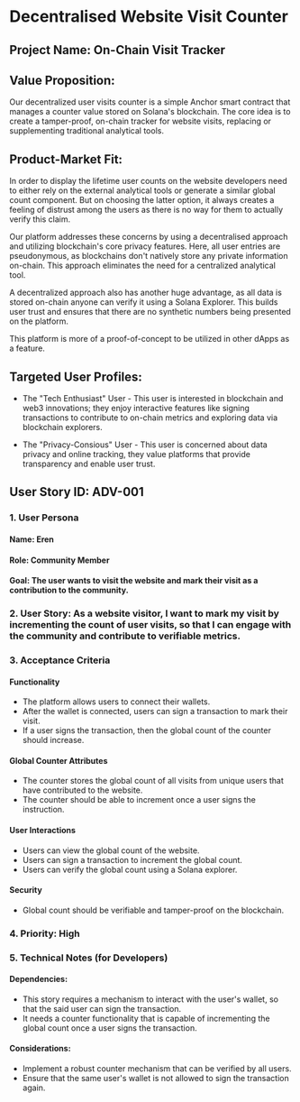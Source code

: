 # Decentralised Website Visit Counter

## Project Name: On-Chain Visit Tracker

## Value Proposition:
Our decentralized user visits counter is a simple Anchor smart contract that manages a counter value stored on Solana's blockchain. The core idea is to create a tamper-proof, on-chain tracker for website visits, replacing or supplementing traditional analytical tools.

## Product-Market Fit:
In order to display the lifetime user counts on the website developers need to either rely on the external analytical tools or generate a similar global count component. But on choosing the latter option, it always creates a feeling of distrust among the users as there is no way for them to actually verify this claim.

Our platform addresses these concerns by using a decentralised approach and utilizing blockchain's core privacy features. Here, all user entries are pseudonymous, as blockchains don't natively store any private information on-chain. This approach eliminates the need for a centralized analytical tool.

A decentralized approach also has another huge advantage, as all data is stored on-chain anyone can verify it using a Solana Explorer. This builds user trust and ensures that there are no synthetic numbers being presented on the platform.

This platform is more of a proof-of-concept to be utilized in other dApps as a feature.

## Targeted User Profiles:
- The "Tech Enthusiast" User - This user is interested in blockchain and web3 innovations; they enjoy interactive features like signing transactions to contribute to on-chain metrics and exploring data via blockchain explorers.

- The "Privacy-Consious" User - This user is concerned about data privacy and online tracking, they value platforms that provide transparency and enable user trust.

## User Story ID: ADV-001

### 1. User Persona
#### Name: Eren
#### Role: Community Member
#### Goal: The user wants to visit the website and mark their visit as a contribution to the community.

### 2. User Story: As a website visitor, I want to mark my visit by incrementing the count of user visits, so that I can engage with the community and contribute to verifiable metrics.

### 3. Acceptance Criteria
#### Functionality
- The platform allows users to connect their wallets.
- After the wallet is connected, users can sign a transaction to mark their visit.
- If a user signs the transaction, then the global count of the counter should increase.

#### Global Counter Attributes
- The counter stores the global count of all visits from unique users that have contributed to the website.
- The counter should be able to increment once a user signs the instruction.

#### User Interactions
- Users can view the global count of the website.
- Users can sign a transaction to increment the global count.
- Users can verify the global count using a Solana explorer.

#### Security
- Global count should be verifiable and tamper-proof on the blockchain.

### 4. Priority: High

### 5. Technical Notes (for Developers)

#### Dependencies:
- This story requires a mechanism to interact with the user's wallet, so that the said user can sign the transaction.
- It needs a counter functionality that is capable of incrementing the global count once a user signs the transaction.

#### Considerations:
- Implement a robust counter mechanism that can be verified by all users.
- Ensure that the same user's wallet is not allowed to sign the transaction again.
